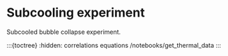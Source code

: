 # Subcooling experiment

Subcooled bubble collapse experiment.

:::{toctree}
:hidden:
correlations
equations
/notebooks/get_thermal_data
:::
